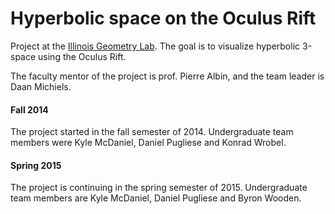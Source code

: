 Hyperbolic space on the Oculus Rift
===================================

Project at the [Illinois Geometry Lab](http://math.uiuc.edu/igl/).
The goal is to visualize hyperbolic 3-space using the Oculus Rift.

The faculty mentor of the project is prof. Pierre Albin, and the team leader is Daan Michiels.

#### Fall 2014

The project started in the fall semester of 2014. Undergraduate team members were Kyle McDaniel, Daniel Pugliese and Konrad Wrobel.

#### Spring 2015

The project is continuing in the spring semester of 2015. Undergraduate team members are Kyle McDaniel, Daniel Pugliese and Byron Wooden.

